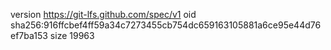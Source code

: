 version https://git-lfs.github.com/spec/v1
oid sha256:916ffcbef4ff59a34c7273455cb754dc659163105881a6ce95e44d76ef7ba153
size 19963
